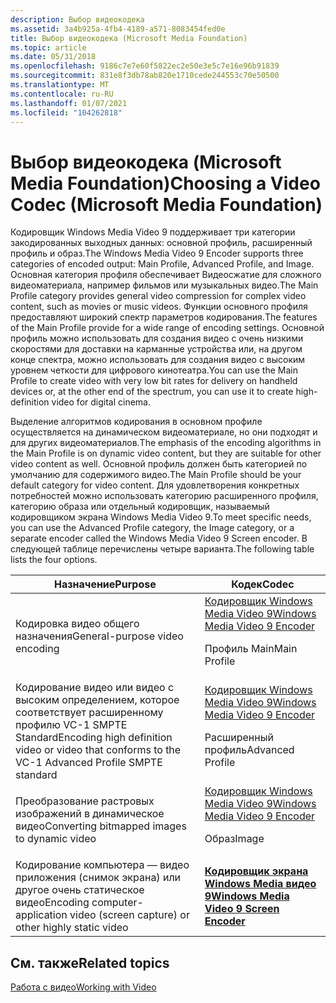 ```yaml
---
description: Выбор видеокодека
ms.assetid: 3a4b925a-4fb4-4189-a571-8083454fed0e
title: Выбор видеокодека (Microsoft Media Foundation)
ms.topic: article
ms.date: 05/31/2018
ms.openlocfilehash: 9186c7e7e60f5822ec2e50e3e5c7e16e96b91839
ms.sourcegitcommit: 831e8f3db78ab820e1710cede244553c70e50500
ms.translationtype: MT
ms.contentlocale: ru-RU
ms.lasthandoff: 01/07/2021
ms.locfileid: "104262818"
---
```

# <a name="choosing-a-video-codec-microsoft-media-foundation"></a><span data-ttu-id="39578-103">Выбор видеокодека (Microsoft Media Foundation)</span><span class="sxs-lookup"><span data-stu-id="39578-103">Choosing a Video Codec (Microsoft Media Foundation)</span></span>

<span data-ttu-id="39578-104">Кодировщик Windows Media Video 9 поддерживает три категории закодированных выходных данных: основной профиль, расширенный профиль и образ.</span><span class="sxs-lookup"><span data-stu-id="39578-104">The Windows Media Video 9 Encoder supports three categories of encoded output: Main Profile, Advanced Profile, and Image.</span></span> <span data-ttu-id="39578-105">Основная категория профиля обеспечивает Видеосжатие для сложного видеоматериала, например фильмов или музыкальных видео.</span><span class="sxs-lookup"><span data-stu-id="39578-105">The Main Profile category provides general video compression for complex video content, such as movies or music videos.</span></span> <span data-ttu-id="39578-106">Функции основного профиля предоставляют широкий спектр параметров кодирования.</span><span class="sxs-lookup"><span data-stu-id="39578-106">The features of the Main Profile provide for a wide range of encoding settings.</span></span> <span data-ttu-id="39578-107">Основной профиль можно использовать для создания видео с очень низкими скоростями для доставки на карманные устройства или, на другом конце спектра, можно использовать для создания видео с высоким уровнем четкости для цифрового кинотеатра.</span><span class="sxs-lookup"><span data-stu-id="39578-107">You can use the Main Profile to create video with very low bit rates for delivery on handheld devices or, at the other end of the spectrum, you can use it to create high-definition video for digital cinema.</span></span>

<span data-ttu-id="39578-108">Выделение алгоритмов кодирования в основном профиле осуществляется на динамическом видеоматериале, но они подходят и для других видеоматериалов.</span><span class="sxs-lookup"><span data-stu-id="39578-108">The emphasis of the encoding algorithms in the Main Profile is on dynamic video content, but they are suitable for other video content as well.</span></span> <span data-ttu-id="39578-109">Основной профиль должен быть категорией по умолчанию для содержимого видео.</span><span class="sxs-lookup"><span data-stu-id="39578-109">The Main Profile should be your default category for video content.</span></span> <span data-ttu-id="39578-110">Для удовлетворения конкретных потребностей можно использовать категорию расширенного профиля, категорию образа или отдельный кодировщик, называемый кодировщиком экрана Windows Media Video 9.</span><span class="sxs-lookup"><span data-stu-id="39578-110">To meet specific needs, you can use the Advanced Profile category, the Image category, or a separate encoder called the Windows Media Video 9 Screen encoder.</span></span> <span data-ttu-id="39578-111">В следующей таблице перечислены четыре варианта.</span><span class="sxs-lookup"><span data-stu-id="39578-111">The following table lists the four options.</span></span>



<table>
<thead>
<tr class="header">
<th><span data-ttu-id="39578-112">Назначение</span><span class="sxs-lookup"><span data-stu-id="39578-112">Purpose</span></span></th>
<th><span data-ttu-id="39578-113">Кодек</span><span class="sxs-lookup"><span data-stu-id="39578-113">Codec</span></span></th>
</tr>
</thead>
<tbody>
<tr class="odd">
<td><span data-ttu-id="39578-114">Кодировка видео общего назначения</span><span class="sxs-lookup"><span data-stu-id="39578-114">General-purpose video encoding</span></span></td>
<td><span data-ttu-id="39578-115"><a href="windowsmediavideo9encoder.md">Кодировщик Windows Media Video 9</a></span><span class="sxs-lookup"><span data-stu-id="39578-115"><a href="windowsmediavideo9encoder.md">Windows Media Video 9 Encoder</a></span></span><dl> <span data-ttu-id="39578-116">Профиль Main</span><span class="sxs-lookup"><span data-stu-id="39578-116">Main Profile</span></span><br />
</dl></td>
</tr>
<tr class="even">
<td><span data-ttu-id="39578-117">Кодирование видео или видео с высоким определением, которое соответствует расширенному профилю VC-1 SMPTE Standard</span><span class="sxs-lookup"><span data-stu-id="39578-117">Encoding high definition video or video that conforms to the VC-1 Advanced Profile SMPTE standard</span></span></td>
<td><span data-ttu-id="39578-118"><a href="windowsmediavideo9encoder.md">Кодировщик Windows Media Video 9</a></span><span class="sxs-lookup"><span data-stu-id="39578-118"><a href="windowsmediavideo9encoder.md">Windows Media Video 9 Encoder</a></span></span><dl> <span data-ttu-id="39578-119">Расширенный профиль</span><span class="sxs-lookup"><span data-stu-id="39578-119">Advanced Profile</span></span><br />
</dl></td>
</tr>
<tr class="odd">
<td><span data-ttu-id="39578-120">Преобразование растровых изображений в динамическое видео</span><span class="sxs-lookup"><span data-stu-id="39578-120">Converting bitmapped images to dynamic video</span></span></td>
<td><span data-ttu-id="39578-121"><a href="windowsmediavideo9encoder.md">Кодировщик Windows Media Video 9</a></span><span class="sxs-lookup"><span data-stu-id="39578-121"><a href="windowsmediavideo9encoder.md">Windows Media Video 9 Encoder</a></span></span><dl> <span data-ttu-id="39578-122">Образ</span><span class="sxs-lookup"><span data-stu-id="39578-122">Image</span></span><br />
</dl></td>
</tr>
<tr class="even">
<td><span data-ttu-id="39578-123">Кодирование компьютера — видео приложения (снимок экрана) или другое очень статическое видео</span><span class="sxs-lookup"><span data-stu-id="39578-123">Encoding computer-application video (screen capture) or other highly static video</span></span></td>
<td><span data-ttu-id="39578-124"><a href="windowsmediavideo9screenencoder.md"><strong>Кодировщик экрана Windows Media видео 9</strong></a></span><span class="sxs-lookup"><span data-stu-id="39578-124"><a href="windowsmediavideo9screenencoder.md"><strong>Windows Media Video 9 Screen Encoder</strong></a></span></span></td>
</tr>
</tbody>
</table>



 

## <a name="related-topics"></a><span data-ttu-id="39578-125">См. также</span><span class="sxs-lookup"><span data-stu-id="39578-125">Related topics</span></span>

<dl> <dt>

[<span data-ttu-id="39578-126">Работа с видео</span><span class="sxs-lookup"><span data-stu-id="39578-126">Working with Video</span></span>](workingwithvideo.md)
</dt> </dl>

 

 



